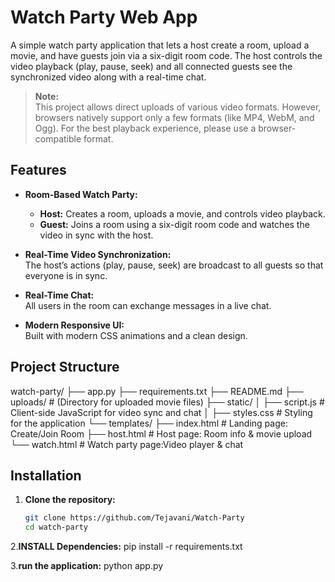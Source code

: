 
# Watch Party Web App

A simple watch party application that lets a host create a room, upload a movie, and have guests join via a six-digit room code. The host controls the video playback (play, pause, seek) and all connected guests see the synchronized video along with a real-time chat.

> **Note:**  
> This project allows direct uploads of various video formats. However, browsers natively support only a few formats (like MP4, WebM, and Ogg). For the best playback experience, please use a browser-compatible format.

## Features

- **Room-Based Watch Party:**  
  - **Host:** Creates a room, uploads a movie, and controls video playback.
  - **Guest:** Joins a room using a six-digit room code and watches the video in sync with the host.
  
- **Real-Time Video Synchronization:**  
  The host’s actions (play, pause, seek) are broadcast to all guests so that everyone is in sync.

- **Real-Time Chat:**  
  All users in the room can exchange messages in a live chat.

- **Modern Responsive UI:**  
  Built with modern CSS animations and a clean design.

## Project Structure
watch-party/ ├── app.py ├── requirements.txt ├── README.md ├── uploads/ # (Directory for uploaded movie files) ├── static/ │ ├── script.js # Client-side JavaScript for video sync and chat │ ├── styles.css # Styling for the application └── templates/ ├── index.html # Landing page: Create/Join Room ├── host.html # Host page: Room info & movie upload └── watch.html # Watch party page:Video player & chat


## Installation

1. **Clone the repository:**

   ```bash
   git clone https://github.com/Tejavani/Watch-Party
   cd watch-party
2.**INSTALL Dependencies:**
pip install -r requirements.txt

3.**run the application:**
python app.py



